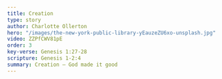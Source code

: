 ```yaml
---
title: Creation
type: story
author: Charlotte Ollerton
hero: "/images/the-new-york-public-library-yEauzeZU6xo-unsplash.jpg"
video: ZZPfCWV81pE
order: 3
key-verse: Genesis 1:27-28
scripture: Genesis 1-2:4
summary: Creation – God made it good
---
```

